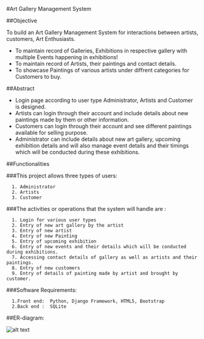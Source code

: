 #Art Gallery Management System

##Objective

To build an Art Gallery Management System for interactions between artists, customers, Art Enthusiasts.
- To maintain record of Galleries, Exhibitions in respective gallery with multiple Events happening in exhibitions!
- To maintain record of Artists, their paintings and contact details.
- To showcase Paintings of various artists under diffrent categories for Customers to buy.

##Abstract
- Login page according to user type Administrator, Artists and Customer is designed.
- Artists can login through their account and include details about new paintings made by them or other information.
- Customers can login through their account and see different paintings available for selling purpose.
- Administrator can include details about new art gallery, upcoming exhibition details and will also manage event details and their timings which will be conducted during        these exhibitions.

##Functionalities 

###This project allows three types of users:
      
      1. Administrator
      2. Artists
      3. Customer

###The activities or operations that the  system will handle are :
      
      1. Login for various user types
      2. Entry of new art gallery by the artist
      3. Entry of new artist
      4. Entry of new Painting
      5. Entry of upcoming exhibition
      6. Entry of new events and their details which will be conducted during exhibitions.
      7. Accessing contact details of gallery as well as artists and their paintings.
      8. Entry of new customers
      9. Entry of details of painting made by artist and brought by customer.
    
###Software Requirements:
	
      1.Front end:	Python, Django Framework, HTML5, Bootstrap
      2.Back end : 	SQLite 


##ER-diagram:

![alt text](https://github.com/MrunalKotkar/Art-Gallery/blob/main/art_gallery/ERDiagram.png)
